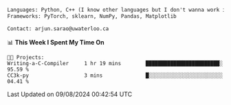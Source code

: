 ```txt
Languages: Python, C++ (I know other languages but I don't wanna work in em)
Frameworks: PyTorch, sklearn, NumPy, Pandas, Matplotlib

Contact: arjun.sarao@uwaterloo.ca
```

<!--START_SECTION:waka-->
📊 **This Week I Spent My Time On** 

```text
🐱‍💻 Projects: 
Writing-a-C-Compiler     1 hr 19 mins        ████████████████████████░   95.59 % 
CC3k-py                  3 mins              █░░░░░░░░░░░░░░░░░░░░░░░░   04.41 % 
```


 Last Updated on 09/08/2024 00:42:54 UTC
<!--END_SECTION:waka-->
